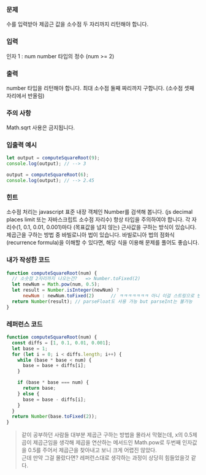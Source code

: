 ### 문제
수를 입력받아 제곱근 값을 소수점 두 자리까지 리턴해야 합니다.

### 입력
인자 1 : num
number 타입의 정수 (num >= 2)

### 출력
number 타입을 리턴해야 합니다.
최대 소수점 둘째 짜리까지 구합니다. (소수점 셋째 자리에서 반올림)

### 주의 사항
Math.sqrt 사용은 금지됩니다.

### 입출력 예시
```js
let output = computeSquareRoot(9);
console.log(output); // --> 3

output = computeSquareRoot(6);
console.log(output); // --> 2.45
```

### 힌트
소수점 처리는 javascript 표준 내장 객체인 Number를 검색해 봅니다. (js decimal places limit 또는 자바스크립트 소수점 자리수)
항상 타입을 주의하여야 합니다.
각 자리수(1, 0.1, 0.01, 0.001)마다 (목표값을 넘지 않는) 근사값을 구하는 방식이 있습니다.
제곱근을 구하는 방법 중 바빌로니아 법이 있습니다. 바빌로니아 법의 점화식(recurrence formula)을 이해할 수 있다면, 해당 식을 이용해 문제를 풀어도 좋습니다.

### 내가 작성한 코드
```js
function computeSquareRoot(num) {
  // 소숫점 2자리까지 나오는건?   => Number.toFixed(2)
  let newNum = Math.pow(num, 0.5);
  let result = Number.isInteger(newNum) ? 
      newNum : newNum.toFixed(2)      // ㅋㅋㅋㅋㅋㅋㅋ 아니 이걸 스트링으로 반환한다고?
  return Number(result); // parseFloat도 사용 가능 but parseInt는 불가능
}
```

### 레퍼런스 코드
```js
function computeSquareRoot(num) {
  const diffs = [1, 0.1, 0.01, 0.001];
  let base = 1;
  for (let i = 0; i < diffs.length; i++) {
    while (base * base < num) {
      base = base + diffs[i];
    }

    if (base * base === num) {
      return base;
    } else {
      base = base - diffs[i];
    }
  }
  return Number(base.toFixed(2));
}
```

> 같이 공부하던 사람들 대부분 제곱근 구하는 방법을 몰라서 막혔는데, x의 0.5제곱이 제곱근임을 생각해 제곱을 연산하는 메서드인 Math.pow로 두번째 인자값을 0.5를 주어서 제곱근을 찾아내고 보니 크게 어렵진 않았다. <br>
근데 만약 그걸 몰랐다면? 레퍼런스대로 생각하는 과정이 상당히 힘들었을것 같다.